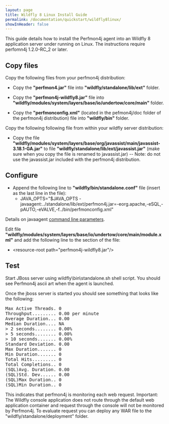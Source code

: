```yaml
---
layout: page
title: Wildfly 8 Linux Install Guide
permalink: /documentation/quickstart/wildfly8linux/
showInHeader: false
---
```

This guide details how to install the Perfmon4j agent into an Wildfly 8 application server under running on Linux. The instructions require perfomn4j 1.2.0-RC_2 or later.

## Copy files

Copy the following files from your perfmon4j distribution:

 * Copy the **"perfmon4.jar"** file into **"wildfly/standalone/lib/ext"** folder.

 * Copy the **"perfmon4j-wildfly8.jar"** file into **"wildfly/modules/system/layers/base/io/undertow/core/main"** folder.

 * Copy the **"perfmonconfig.xml"** (located in the pefmon4j/doc folder of the perfmon4j distribution) file into **"wildfly/bin"** folder.

Copy the following following file from within your wildfly server distribution:

* Copy the file **"wildfly/modules/system/layers/base/org/javassist/main/javassist-3.18.1-GA.jar"** to file **"wildfly/standalone/lib/ext/javassist.jar"** (make sure when you copy the file is renamed to javassist.jar) -- Note: do not use the javassist.jar included with the perfmon4j distribution.

## Configure

* Append the following line to **"wildfly/bin/standalone.conf"** file (insert as the last line in the file):
	* JAVA_OPTS="$JAVA_OPTS -javaagent:../standalone/lib/ext/perfmon4j.jar=-eorg.apache,-eSQL,-pAUTO,-eVALVE,-f../bin/perfmonconfig.xml"

Details on javaagent [command line parameters](../../userguide/#javaagent-config).

Edit file **"wildfly/modules/system/layers/base/io/undertow/core/main/module.xml"** and add the following line to the <resources> section of the file:
 
* &lt;resource-root path="perfmon4j-wildfly8.jar"/&gt;

## Test

Start JBoss server using wildfly\bin\standalone.sh shell script.
You should see Perfmon4j ascii art when the agent is launched.

Once the jboss server is started you should see something that looks like the following:
<pre>
Max Active Threads. 0 
Throughput......... 0.00 per minute
Average Duration... 0.00
Median Duration.... NA
> 2 seconds........ 0.00%
> 5 seconds........ 0.00%
> 10 seconds....... 0.00%
Standard Deviation. 0.00
Max Duration....... 0 
Min Duration....... 0 
Total Hits......... 0
Total Completions.. 0
(SQL)Avg. Duration. 0.00
(SQL)Std. Dev...... 0.00
(SQL)Max Duration.. 0 
(SQL)Min Duration.. 0 
</pre>

This indicates that perfmon4j is monitoring each web request. Important: The Wildfly console application does not route through the default web application container and request through the console will not be monitored by Perfmon4j. To evaluate request you can deploy any WAR file to the "wildfly/standalone/deployment" folder. 
